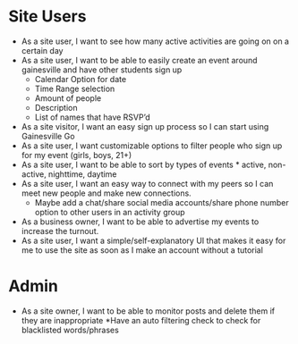 
# Site Users
- As a site user, I want to see how many active activities are going on on a certain day
- As a site user, I want to be able to easily create an event around gainesville and have other students sign up
    * Calendar Option for date
    * Time Range selection
    * Amount of people
    * Description
    * List of names that have RSVP’d
- As a site visitor, I want an easy sign up process so I can start using Gainesville Go
- As a site user, I want customizable options to filter people who sign up for my event (girls, boys, 21+)
- As a site user, I want to be able to sort by types of events 
      * active, non-active, nighttime, daytime
- As a site user, I want an easy way to connect with my peers so I can meet new people and make new connections. 
    * Maybe add a chat/share social media accounts/share phone number option to other users in an activity group
- As a business owner, I want to be able to advertise my events to increase the turnout. 
- As a site user, I want a simple/self-explanatory UI that makes it easy for me to use the site as soon as I make an account without a tutorial

# Admin
- As a site owner, I want to be able to monitor posts and delete them if they are inappropriate
    *Have an auto filtering check to check for blacklisted words/phrases
